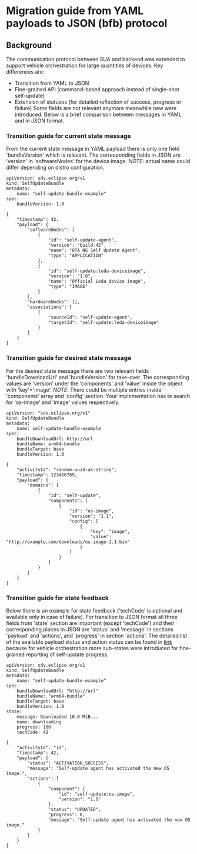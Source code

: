 # Migration guide from YAML payloads to JSON (bfb) protocol

## Background
The communication protocol between SUA and backend was extended to support vehicle orchestration for large quantities of devices. Key differences are:
* Transition from YAML to JSON
* Fine-grained API (command-based approach instead of single-shot self-update)
* Extension of statuses (for detailed reflection of success, progress or failure)
Some fields are not relevant anymore meanwhile new were introduced. Below is a brief comparison between messages in YAML and in JSON format.

### Transition guide for current state message
From the current state message in YAML payload there is only one field 'bundleVersion' which is relevant. The corresponding fields in JSON are 'version' in 'softwareNodes' for the device image. *NOTE*: actual name could differ depending on distro configuration.
```
apiVersion: sdv.eclipse.org/v1
kind: SelfUpdateBundle
metadata: 
    name: "self-update-bundle-example"
spec: 
    bundleVersion: 1.0
```

```
{
    "timestamp": 42,
    "payload": {
        "softwareNodes": [
            {
                "id": "self-update-agent",
                "version": "build-42",
                "name": "OTA NG Self Update Agent",
                "type": "APPLICATION"
            },
            {
                "id": "self-update:leda-deviceimage",
                "version": "1.0",
                "name": "Official Leda device image",
                "type": "IMAGE"
            }
        ],
        "hardwareNodes": [],
        "associations": [
            {
                "sourceId": "self-update-agent",
                "targetId": "self-update:leda-deviceimage"
            }
        ]
    }
}
```

### Transition guide for desired state message
For the desired state message there are two relevant fields 'bundleDownloadUrl' and 'bundleVersion' for take-over. The corresponding values are 'version' under the 'components' and 'value' inside the object with 'key'='image'. *NOTE*: There could be multiple entries inside 'components' array and 'config' section. Your implementation has to search for 'os-image' and 'image' values respectively.
```
apiVersion: "sdv.eclipse.org/v1"
kind: SelfUpdateBundle
metadata:
    name: self-update-bundle-example
spec:
    bundleDownloadUrl: http://url
    bundleName: arm64-bundle
    bundleTarget: base
    bundleVersion: 1.0
```
```
{
    "activityId": "random-uuid-as-string",
    "timestamp": 123456789,
    "payload": {
        "domains": [
            {
                "id": "self-update",
                "components": [
                    {
                        "id": "os-image",
                        "version": "1.1",
                        "config": [
                            {
                                "key": "image",
                                "value": "http://example.com/downloads/os-image-1.1.bin"
                            }
                        ]
                    }
                ]
            }
        ]
    }
}
```

### Transition guide for state feedback
Below there is an example for state feedback ('techCode' is optional and available only in case of failure). For transition to JSON format all three fields from 'state' section are important (except 'techCode') and their corresponding places in JSON are 'status' and 'message' in sections 'payload' and 'actions', and 'progress' in section 'actions'. The detailed list of the available payload status and action status can be found in [link](docs/bfb.md) because for vehicle orchestration more sub-states were introduced for fine-grained reporting of self-update progress.
```
apiVersion: sdv.eclipse.org/v1
kind: SelfUpdateBundle
metadata:
    name: "self-update-bundle-example"
spec:
    bundleDownloadUrl: "http://url"
    bundleName: "arm64-bundle"
    bundleTarget: base
    bundleVersion: 1.0
state:
    message: Downloaded 10.0 MiB...
    name: downloading
    progress: 100
    techCode: 42
```
```
{
    "activityId": "id",
    "timestamp": 42,
    "payload": {
        "status": "ACTIVATION_SUCCESS",
        "message": "Self-update agent has activated the new OS image.",
        "actions": [
            {
                "component": {
                    "id": "self-update:os-image",
                    "version": "1.0"
                },
                "status": "UPDATED",
                "progress": 0,
                "message": "Self-update agent has activated the new OS image."
            }
        ]
    }
}
```
